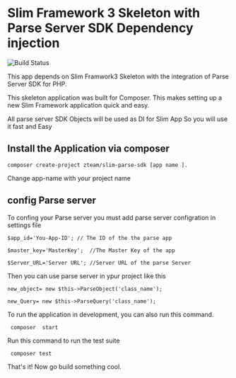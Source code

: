 # Slim Framework 3 Skeleton with Parse Server SDK Dependency injection 
![Build Status](https://travis-ci.org/Z-Team-Pro/slim3-parse-sdk.svg?branch=master)
 
This app depends on Slim Framwork3 Skeleton with the integration of Parse Server SDK for PHP.

This skeleton application was built for Composer. This makes setting up a new Slim Framework application quick and easy.

All parse server SDK Objects will be used as DI for Slim App So you will use it fast and Easy 
## Install the Application via composer 
    composer create-project zteam/slim-parse-sdk [app name ].
Change app-name with your project name 
## config Parse server
To confing your Parse server you must add parse server configration in settings file 

`$app_id='You-App-ID'; // The ID of the the parse app`

   `$master_key='MasterKey';  //The Master Key of the app`

   `$Server_URL='Server URL'; //Server URL of the parse Server`
   
Then you can use parse server in ypur project like this

   `new_object= new $this->ParseObject('class_name');`
  
   `new_Query= new $this->ParseQuery('class_name');`
   
To run the application in development, you can also run this command. 

	 composer  start

Run this command to run the test suite

	 composer test

That's it! Now go build something cool.
